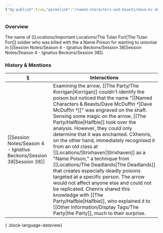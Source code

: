 ```yaml
---
{"dg-publish":true,"permalink":"/named-characters-and-beasts/dave-mc-duffin/","tags":["NPC"],"updated":"2025-06-08T20:20:01.445+01:00"}
---
```



### Overview
The name of [[Locations/Important Locations/The Tulan Fort\|The Tulan Fort]] soldier who was killed with the a Name Poison for wanting to unionise in [[Session Notes/Season 4 - Ignatius Beckons/Session 38\|Session Notes/Season 4 - Ignatius Beckons/Session 38]].

### History & Mentions
| §                                                                       | Interactions                                                                                                                                                                                                                                                                                                                                                                                                                                                                                                                                                                                                                                                                                  |
| ----------------------------------------------------------------------- | --------------------------------------------------------------------------------------------------------------------------------------------------------------------------------------------------------------------------------------------------------------------------------------------------------------------------------------------------------------------------------------------------------------------------------------------------------------------------------------------------------------------------------------------------------------------------------------------------------------------------------------------------------------------------------------------- |
| [[Session Notes/Season 4 - Ignatius Beckons/Session 38\|Session 38]] | Examining the arrow, [[The Party/The Korrigan\|Korrigan]] couldn't identify the poison but noticed that the name "[[Named Characters & Beasts/Dave McDuffin †\|Dave McDuffin †]]" was engraved on the shaft. Sensing some magic on the arrow, [[The Party/Halfbie\|Halfbie]] took over the analysis. However, they could only determine that it was enchanted. CXhenris, on the other hand, immediately recognised it from an old class at [[Locations/Strixhaven\|Strixhaven]] as a "Name Poison," a technique from [[Locations/The Deadlands\|The Deadlands]] that creates especially deadly poisons targeted at a specific person. The arrow would not affect anyone else and could not be replicated. Chenris shared this knowledge with [[The Party/Halfbie\|Halfbie]], who explained it to [[Other Information/Display Tags/The Party\|the Party]], much to their surprise. |

{ .block-language-dataview}
